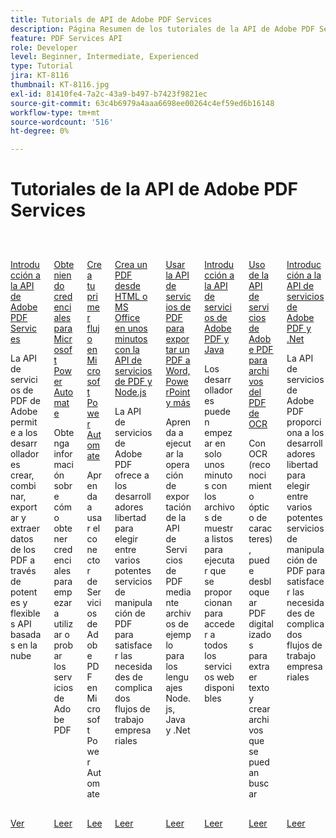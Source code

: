 ```yaml
---
title: Tutorials de API de Adobe PDF Services
description: Página Resumen de los tutoriales de la API de Adobe PDF Services
feature: PDF Services API
role: Developer
level: Beginner, Intermediate, Experienced
type: Tutorial
jira: KT-8116
thumbnail: KT-8116.jpg
exl-id: 81410fe4-7a2c-43a9-b497-b7423f9821ec
source-git-commit: 63c4b6979a4aaa6698ee00264c4ef59ed6b16148
workflow-type: tm+mt
source-wordcount: '516'
ht-degree: 0%

---
```


# Tutoriales de la API de Adobe PDF Services

<!-- START CARDS HTML - DO NOT MODIFY BY HAND -->
<div class="columns">
    <div class="column is-half-tablet is-half-desktop is-one-third-widescreen" aria-label="Introduction to Adobe PDF Services API">
        <div class="card" style="height: 100%; display: flex; flex-direction: column; height: 100%;">
            <div class="card-image">
                <figure class="image x-is-16by9">
                    <a href="https://experienceleague.adobe.com/en/docs/events/adobe-developers-live-recordings/2021/oct2021/pdf-services-api" title="Introducción a la API de servicios de Adobe PDF" target="_self" rel="referrer">
                        <img class="is-bordered-r-small" src="https://experienceleague.adobe.com/en/docs/acrobat-services-learn/tutorials/pdfservices/media_10bdc2df8bda2e357f9bcf9913c7c799f35ab16d1.png?width=400&format=webply&optimize=medium" alt="Introducción a la API de servicios de Adobe PDF"
                             style="width: 100%; aspect-ratio: 16 / 9; object-fit: cover; overflow: hidden; display: block; margin: auto;">
                    </a>
                </figure>
            </div>
            <div class="card-content is-padded-small" style="display: flex; flex-direction: column; flex-grow: 1; justify-content: space-between;">
                <div class="top-card-content">
                    <p class="headline is-size-6 has-text-weight-bold">
                        <a href="https://experienceleague.adobe.com/en/docs/events/adobe-developers-live-recordings/2021/oct2021/pdf-services-api" target="_self" rel="referrer" title="Introducción a la API de servicios de Adobe PDF">Introducción a la API de Adobe PDF Services</a>
                    </p>
                    <p class="is-size-6">La API de servicios de PDF de Adobe permite a los desarrolladores crear, combinar, exportar y extraer datos de los PDF a través de potentes y flexibles API basadas en la nube</p>
                </div>
                <a href="https://experienceleague.adobe.com/en/docs/events/adobe-developers-live-recordings/2021/oct2021/pdf-services-api" target="_self" rel="referrer" class="spectrum-Button spectrum-Button--outline spectrum-Button--primary spectrum-Button--sizeM" style="align-self: flex-start; margin-top: 1rem;">
                    <span class="spectrum-Button-label has-no-wrap has-text-weight-bold">Ver</span>
                </a>
            </div>
        </div>
    </div>
    <div class="column is-half-tablet is-half-desktop is-one-third-widescreen" aria-label="Getting credentials for Microsoft Power Automate">
        <div class="card" style="height: 100%; display: flex; flex-direction: column; height: 100%;">
            <div class="card-image">
                <figure class="image x-is-16by9">
                    <a href="https://experienceleague.adobe.com/en/docs/acrobat-services-learn/tutorials/pdfservices/getting-credentials-power-automate" title="Obtener credenciales para Microsoft Power Automate" target="_self" rel="referrer">
                        <img class="is-bordered-r-small" src="https://experienceleague.adobe.com/en/docs/acrobat-services-learn/tutorials/pdfservices/media_17606f025e0364a3bdf5e2c3f34744191a654147b.png?width=400&format=webply&optimize=medium" alt="Obtener credenciales para Microsoft Power Automate"
                             style="width: 100%; aspect-ratio: 16 / 9; object-fit: cover; overflow: hidden; display: block; margin: auto;">
                    </a>
                </figure>
            </div>
            <div class="card-content is-padded-small" style="display: flex; flex-direction: column; flex-grow: 1; justify-content: space-between;">
                <div class="top-card-content">
                    <p class="headline is-size-6 has-text-weight-bold">
                        <a href="https://experienceleague.adobe.com/en/docs/acrobat-services-learn/tutorials/pdfservices/getting-credentials-power-automate" target="_self" rel="referrer" title="Obtener credenciales para Microsoft Power Automate">Obteniendo credenciales para Microsoft Power Automate</a>
                    </p>
                    <p class="is-size-6">Obtenga información sobre cómo obtener credenciales para empezar a utilizar o probar los servicios de Adobe PDF</p>
                </div>
                <a href="https://experienceleague.adobe.com/en/docs/acrobat-services-learn/tutorials/pdfservices/getting-credentials-power-automate" target="_self" rel="referrer" class="spectrum-Button spectrum-Button--outline spectrum-Button--primary spectrum-Button--sizeM" style="align-self: flex-start; margin-top: 1rem;">
                    <span class="spectrum-Button-label has-no-wrap has-text-weight-bold">Leer</span>
                </a>
            </div>
        </div>
    </div>
    <div class="column is-half-tablet is-half-desktop is-one-third-widescreen" aria-label="Create your first flow in Microsoft Power Automate">
        <div class="card" style="height: 100%; display: flex; flex-direction: column; height: 100%;">
            <div class="card-image">
                <figure class="image x-is-16by9">
                    <a href="https://experienceleague.adobe.com/en/docs/acrobat-services-learn/tutorials/pdfservices/create-workflow-power-automate" title="Crea tu primer flujo en Microsoft Power Automate" target="_self" rel="referrer">
                        <img class="is-bordered-r-small" src="https://experienceleague.adobe.com/en/docs/acrobat-services-learn/tutorials/pdfservices/media_1b9c2f022d9f6b9181ffc9d6a272459b7b1f2e558.png?width=400&format=webply&optimize=medium" alt="Crea tu primer flujo en Microsoft Power Automate"
                             style="width: 100%; aspect-ratio: 16 / 9; object-fit: cover; overflow: hidden; display: block; margin: auto;">
                    </a>
                </figure>
            </div>
            <div class="card-content is-padded-small" style="display: flex; flex-direction: column; flex-grow: 1; justify-content: space-between;">
                <div class="top-card-content">
                    <p class="headline is-size-6 has-text-weight-bold">
                        <a href="https://experienceleague.adobe.com/en/docs/acrobat-services-learn/tutorials/pdfservices/create-workflow-power-automate" target="_self" rel="referrer" title="Crea tu primer flujo en Microsoft Power Automate">Crea tu primer flujo en Microsoft Power Automate</a>
                    </p>
                    <p class="is-size-6">Aprenda a usar el conector de Servicios de Adobe PDF en Microsoft Power Automate</p>
                </div>
                <a href="https://experienceleague.adobe.com/en/docs/acrobat-services-learn/tutorials/pdfservices/create-workflow-power-automate" target="_self" rel="referrer" class="spectrum-Button spectrum-Button--outline spectrum-Button--primary spectrum-Button--sizeM" style="align-self: flex-start; margin-top: 1rem;">
                    <span class="spectrum-Button-label has-no-wrap has-text-weight-bold">Leer</span>
                </a>
            </div>
        </div>
    </div>
    <div class="column is-half-tablet is-half-desktop is-one-third-widescreen" aria-label="Create a PDF from HTML or MS Office in a few minutes with PDF Services API and Node.js">
        <div class="card" style="height: 100%; display: flex; flex-direction: column; height: 100%;">
            <div class="card-image">
                <figure class="image x-is-16by9">
                    <a href="https://experienceleague.adobe.com/en/docs/acrobat-services-learn/tutorials/pdfservices/createpdffromhtml" title="Crea un PDF desde HTML o MS Office en unos minutos con la API de servicios de PDF y Node.js" target="_self" rel="referrer">
                        <img class="is-bordered-r-small" src="https://experienceleague.adobe.com/en/docs/acrobat-services-learn/tutorials/pdfservices/media_1938a490b89dc72095fe255feb780028d0e35bfd3.jpeg?width=400&format=webply&optimize=medium" alt="Crea un PDF desde HTML o MS Office en unos minutos con la API de servicios de PDF y Node.js"
                             style="width: 100%; aspect-ratio: 16 / 9; object-fit: cover; overflow: hidden; display: block; margin: auto;">
                    </a>
                </figure>
            </div>
            <div class="card-content is-padded-small" style="display: flex; flex-direction: column; flex-grow: 1; justify-content: space-between;">
                <div class="top-card-content">
                    <p class="headline is-size-6 has-text-weight-bold">
                        <a href="https://experienceleague.adobe.com/en/docs/acrobat-services-learn/tutorials/pdfservices/createpdffromhtml" target="_self" rel="referrer" title="Crea un PDF desde HTML o MS Office en unos minutos con la API de servicios de PDF y Node.js">Crea un PDF desde HTML o MS Office en unos minutos con la API de servicios de PDF y Node.js</a>
                    </p>
                    <p class="is-size-6">La API de servicios de Adobe PDF ofrece a los desarrolladores libertad para elegir entre varios potentes servicios de manipulación de PDF para satisfacer las necesidades de complicados flujos de trabajo empresariales</p>
                </div>
                <a href="https://experienceleague.adobe.com/en/docs/acrobat-services-learn/tutorials/pdfservices/createpdffromhtml" target="_self" rel="referrer" class="spectrum-Button spectrum-Button--outline spectrum-Button--primary spectrum-Button--sizeM" style="align-self: flex-start; margin-top: 1rem;">
                    <span class="spectrum-Button-label has-no-wrap has-text-weight-bold">Leer</span>
                </a>
            </div>
        </div>
    </div>
    <div class="column is-half-tablet is-half-desktop is-one-third-widescreen" aria-label="Using PDF Services API to export PDF to Word, PowerPoint, and more">
        <div class="card" style="height: 100%; display: flex; flex-direction: column; height: 100%;">
            <div class="card-image">
                <figure class="image x-is-16by9">
                    <a href="https://experienceleague.adobe.com/en/docs/acrobat-services-learn/tutorials/pdfservices/exportpdf" title="Uso de la API de servicios de PDF para exportar un PDF a Word, PowerPoint y mucho más" target="_self" rel="referrer">
                        <img class="is-bordered-r-small" src="https://experienceleague.adobe.com/en/docs/acrobat-services-learn/tutorials/pdfservices/media_1c2a613f83230468611aafd79440394925783712e.jpeg?width=400&format=webply&optimize=medium" alt="Uso de la API de servicios de PDF para exportar un PDF a Word, PowerPoint y mucho más"
                             style="width: 100%; aspect-ratio: 16 / 9; object-fit: cover; overflow: hidden; display: block; margin: auto;">
                    </a>
                </figure>
            </div>
            <div class="card-content is-padded-small" style="display: flex; flex-direction: column; flex-grow: 1; justify-content: space-between;">
                <div class="top-card-content">
                    <p class="headline is-size-6 has-text-weight-bold">
                        <a href="https://experienceleague.adobe.com/en/docs/acrobat-services-learn/tutorials/pdfservices/exportpdf" target="_self" rel="referrer" title="Uso de la API de servicios de PDF para exportar un PDF a Word, PowerPoint y mucho más">Usar la API de servicios de PDF para exportar un PDF a Word, PowerPoint y más</a>
                    </p>
                    <p class="is-size-6">Aprenda a ejecutar la operación de exportación de la API de Servicios de PDF mediante archivos de ejemplo para los lenguajes Node.js, Java y .Net</p>
                </div>
                <a href="https://experienceleague.adobe.com/en/docs/acrobat-services-learn/tutorials/pdfservices/exportpdf" target="_self" rel="referrer" class="spectrum-Button spectrum-Button--outline spectrum-Button--primary spectrum-Button--sizeM" style="align-self: flex-start; margin-top: 1rem;">
                    <span class="spectrum-Button-label has-no-wrap has-text-weight-bold">Leer</span>
                </a>
            </div>
        </div>
    </div>
    <div class="column is-half-tablet is-half-desktop is-one-third-widescreen" aria-label="Getting started with Adobe PDF Services API and Java">
        <div class="card" style="height: 100%; display: flex; flex-direction: column; height: 100%;">
            <div class="card-image">
                <figure class="image x-is-16by9">
                    <a href="https://experienceleague.adobe.com/en/docs/acrobat-services-learn/tutorials/pdfservices/gettingstartedjava" title="Introducción a la API de servicios de Adobe PDF y Java" target="_self" rel="referrer">
                        <img class="is-bordered-r-small" src="https://experienceleague.adobe.com/en/docs/acrobat-services-learn/tutorials/pdfservices/media_1dbfd1a00e5cfc2219b46df6ffbdae9edaaee44e3.jpeg?width=400&format=webply&optimize=medium" alt="Introducción a la API de servicios de Adobe PDF y Java"
                             style="width: 100%; aspect-ratio: 16 / 9; object-fit: cover; overflow: hidden; display: block; margin: auto;">
                    </a>
                </figure>
            </div>
            <div class="card-content is-padded-small" style="display: flex; flex-direction: column; flex-grow: 1; justify-content: space-between;">
                <div class="top-card-content">
                    <p class="headline is-size-6 has-text-weight-bold">
                        <a href="https://experienceleague.adobe.com/en/docs/acrobat-services-learn/tutorials/pdfservices/gettingstartedjava" target="_self" rel="referrer" title="Introducción a la API de servicios de Adobe PDF y Java">Introducción a la API de servicios de Adobe PDF y Java</a>
                    </p>
                    <p class="is-size-6">Los desarrolladores pueden empezar en solo unos minutos con los archivos de muestra listos para ejecutar que se proporcionan para acceder a todos los servicios web disponibles</p>
                </div>
                <a href="https://experienceleague.adobe.com/en/docs/acrobat-services-learn/tutorials/pdfservices/gettingstartedjava" target="_self" rel="referrer" class="spectrum-Button spectrum-Button--outline spectrum-Button--primary spectrum-Button--sizeM" style="align-self: flex-start; margin-top: 1rem;">
                    <span class="spectrum-Button-label has-no-wrap has-text-weight-bold">Leer</span>
                </a>
            </div>
        </div>
    </div>
    <div class="column is-half-tablet is-half-desktop is-one-third-widescreen" aria-label="Using Adobe PDF Services API to OCR PDF files">
        <div class="card" style="height: 100%; display: flex; flex-direction: column; height: 100%;">
            <div class="card-image">
                <figure class="image x-is-16by9">
                    <a href="https://experienceleague.adobe.com/en/docs/acrobat-services-learn/tutorials/pdfservices/ocr" title="Uso de la API de servicios de Adobe PDF para archivos del PDF de OCR" target="_self" rel="referrer">
                        <img class="is-bordered-r-small" src="https://experienceleague.adobe.com/en/docs/acrobat-services-learn/tutorials/pdfservices/media_142c638a3b6c3b21eb2fb54dab0af688a19e23731.jpeg?width=400&format=webply&optimize=medium" alt="Uso de la API de servicios de Adobe PDF para archivos del PDF de OCR"
                             style="width: 100%; aspect-ratio: 16 / 9; object-fit: cover; overflow: hidden; display: block; margin: auto;">
                    </a>
                </figure>
            </div>
            <div class="card-content is-padded-small" style="display: flex; flex-direction: column; flex-grow: 1; justify-content: space-between;">
                <div class="top-card-content">
                    <p class="headline is-size-6 has-text-weight-bold">
                        <a href="https://experienceleague.adobe.com/en/docs/acrobat-services-learn/tutorials/pdfservices/ocr" target="_self" rel="referrer" title="Uso de la API de servicios de Adobe PDF para archivos del PDF de OCR">Uso de la API de servicios de Adobe PDF para archivos del PDF de OCR</a>
                    </p>
                    <p class="is-size-6">Con OCR (reconocimiento óptico de caracteres), puede desbloquear PDF digitalizados para extraer texto y crear archivos que se puedan buscar</p>
                </div>
                <a href="https://experienceleague.adobe.com/en/docs/acrobat-services-learn/tutorials/pdfservices/ocr" target="_self" rel="referrer" class="spectrum-Button spectrum-Button--outline spectrum-Button--primary spectrum-Button--sizeM" style="align-self: flex-start; margin-top: 1rem;">
                    <span class="spectrum-Button-label has-no-wrap has-text-weight-bold">Leer</span>
                </a>
            </div>
        </div>
    </div>
    <div class="column is-half-tablet is-half-desktop is-one-third-widescreen" aria-label="Getting started with Adobe PDF Services API and .Net">
        <div class="card" style="height: 100%; display: flex; flex-direction: column; height: 100%;">
            <div class="card-image">
                <figure class="image x-is-16by9">
                    <a href="https://experienceleague.adobe.com/en/docs/acrobat-services-learn/tutorials/pdfservices/gettingstartednet" title="Introducción a la API de servicios de Adobe PDF y .Net" target="_self" rel="referrer">
                        <img class="is-bordered-r-small" src="https://experienceleague.adobe.com/en/docs/acrobat-services-learn/tutorials/pdfservices/media_11d550069c9dce1a7aa350f44b414ceb4ce859172.jpeg?width=400&format=webply&optimize=medium" alt="Introducción a la API de servicios de Adobe PDF y .Net"
                             style="width: 100%; aspect-ratio: 16 / 9; object-fit: cover; overflow: hidden; display: block; margin: auto;">
                    </a>
                </figure>
            </div>
            <div class="card-content is-padded-small" style="display: flex; flex-direction: column; flex-grow: 1; justify-content: space-between;">
                <div class="top-card-content">
                    <p class="headline is-size-6 has-text-weight-bold">
                        <a href="https://experienceleague.adobe.com/en/docs/acrobat-services-learn/tutorials/pdfservices/gettingstartednet" target="_self" rel="referrer" title="Introducción a la API de servicios de Adobe PDF y .Net">Introducción a la API de servicios de Adobe PDF y .Net</a>
                    </p>
                    <p class="is-size-6">La API de servicios de Adobe PDF proporciona a los desarrolladores libertad para elegir entre varios potentes servicios de manipulación de PDF para satisfacer las necesidades de complicados flujos de trabajo empresariales</p>
                </div>
                <a href="https://experienceleague.adobe.com/en/docs/acrobat-services-learn/tutorials/pdfservices/gettingstartednet" target="_self" rel="referrer" class="spectrum-Button spectrum-Button--outline spectrum-Button--primary spectrum-Button--sizeM" style="align-self: flex-start; margin-top: 1rem;">
                    <span class="spectrum-Button-label has-no-wrap has-text-weight-bold">Leer</span>
                </a>
            </div>
        </div>
    </div>
</div>
<!-- END CARDS HTML - DO NOT MODIFY BY HAND -->
